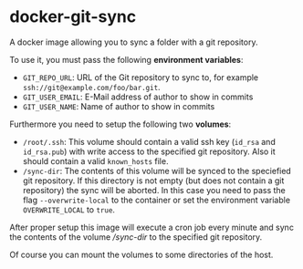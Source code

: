 # docker-git-sync
A docker image allowing you to sync a folder with a git repository.

To use it, you must pass the following **environment variables**:

* ```GIT_REPO_URL```: URL of the Git repository to sync to, for example ```ssh://git@example.com/foo/bar.git```.
* ```GIT_USER_EMAIL```: E-Mail address of author to show in commits
* ```GIT_USER_NAME```: Name of author to show in commits

Furthermore you need to setup the following two **volumes**:

* ```/root/.ssh```: This volume should contain a valid ssh key (```id_rsa``` and ```id_rsa.pub```) with write access to the specified git repository. Also it should contain a valid ```known_hosts``` file.
* ```/sync-dir```: The contents of this volume will be synced to the speciefied git repository. If this directory is not empty (but does not contain a git repository) the sync will be aborted. In this case you need to pass the flag ```--overwrite-local``` to the container or set the environment variable ```OVERWRITE_LOCAL``` to ```true```.

After proper setup this image will execute a cron job every minute and sync the contents of the volume */sync-dir* to the specified git repository.

Of course you can mount the volumes to some directories of the host.
